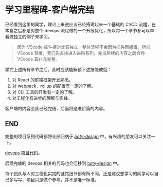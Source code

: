 # 学习里程碑-客户端完结

已经看到这里的同学，理论上来说应该已经搭建起来一个基础的 CI/CD 流程，在本篇之后都是对整个 devops 流程做的一个升级优化，所以每一个章节都可以单看做独立的例子来学习。

> 因为 VScode 插件相对比较独立，整体流程不会因为插件而搁置，所以 VScode 暂缓，我们先直接进入进阶系列，完成后续的内容之后会将 VScode 篇补充完整。

学完上述所有章节之后，此时应该能解锁下述技能成就：

1. 对 React 的前端框架开发熟悉。
2. 对 webpack、rollup 的配置有一定的了解。
3. 对 CLI 工具的开发有一定的了解。
4. 对工程化有进步的理解与实践。

客户端的内容至此已经完结，后面将是进阶篇的内容。

## END

完整的项目系列代码都将全部归纳于 [<em class="hover-info" data-title="作者微信为: cookieboty,如有疑问可以加作者。">boty-design</em>](https://github.com/boty-design) 中，有兴趣的朋友可以关注一下。

[devops 项目代码](https://github.com/Cookieboty/devops-demo)。

后续完成的 devops 相关的代码也会迁移到 [boty-design](https://github.com/boty-design) 中。

每个团队与人对工程化实践的链路细节都有所不同，还是建议想学习的同学可以自己多写写，项目只是做个参考，并不是唯一标准。